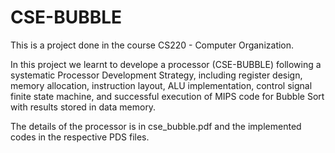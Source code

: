 # CSE-BUBBLE

This is a project done in the course CS220 - Computer Organization.

In this project we learnt to develope a processor (CSE-BUBBLE) following a systematic Processor Development Strategy, including register design, memory allocation, instruction layout, ALU implementation, control signal finite state machine, and successful execution of MIPS code for Bubble Sort with results stored in data memory.

The details of the processor is in cse_bubble.pdf and the implemented codes in the respective PDS files.
